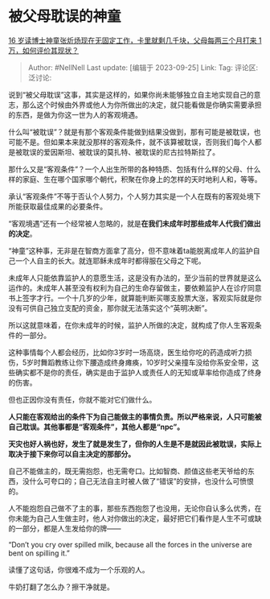 # 被父母耽误的神童

[16 岁读博士神童张炘炀现在无固定工作，卡里就剩几千块，父母每两三个月打来 1 万，如何评价其现状？](https://www.zhihu.com/question/622927632/answer/3225373014)

> Author: #NellNell
> Last update: [编辑于 2023-09-25]
> Link:
> Tag:
> 评论区:
> 泛讨论:

说到“被父母耽误”这事，其实是这样的，如果你尚未能够独立自主地实现自己的意志，那么这个时候由外界或他人为你所做出的决定，就只能看做是你确实需要承担的东西，是做为你这一世为人的客观境遇。

什么叫“被耽误”？就是有那个客观条件能做到结果没做到，那有可能是被耽误，也可能不是。但如果本来就没那样的客观条件，就不该算被耽误，否则我们每个人都是被耽误的爱因斯坦、被耽误的莫扎特、被耽误的尼古拉特斯拉了。

那什么又是“客观条件”？一个人出生所带的各种特质、包括有什么样的父母、什么样的家庭、生在哪个国家哪个朝代，积聚在你身上的怎样的天时地利人和，等等。

承认“客观条件”不等于否认个人努力，个人努力其实是一个人在既有的客观处境下所能获取最佳成果的必要条件。

“客观境遇”还有一个经常被人忽略的，就是**在我们未成年时那些成年人代我们做出的决定**。

“神童”这种事，无非是在智商方面拿了高分，但不意味着ta能脱离成年人的监护自己一个人自主的长大。就连耶稣未成年时都得服在父母之下呢。

未成年人只能依靠监护人的意愿生活，这是没有办法的，至少当前的世界就是这么运作的。未成年人甚至没有权利为自己的生命存留做主，要依赖监护人在诊疗同意书上签字才行。一个十几岁的少年，就算能判断买哪支股票大涨，客观实际就是你没有可供自己独立支配的资金，那你就无法落实这个“英明决断”。

所以这就意味着，在你未成年的时候，监护人所做的决定，就构成了你人生客观条件的一部分。

这种事情每个人都会经历，比如你3岁时一场高烧，医生给你吃的药造成听力损伤，5岁时舞蹈教练让你下腰造成终身瘫痪，10岁时父亲撞车没给你系安全带，这些确实都不是你的责任，确实是由于监护人或责任人的无知或草率给你造成了终身的伤害。

但也正因你没有责任，你就不能对它们做什么。

**人只能在客观给出的条件下为自己能做主的事情负责。所以严格来说，人只可能被自己耽误。其他事都是“客观条件”，其他人都是“npc”。**

**天灾也好人祸也好，发生了就是发生了，但你的人生是不是就因此被耽误，实际上取决于接下来你可以自主决定的那部分。**

自己不能做主的，既无需抱怨，也无需夸口。比如智商、颜值这些老天爷给的东西，没什么可夸口的；自己无法自主时被人做了“错误”的安排，也没什么可愤恨的。

人不能抱怨自己做不了主的事，那些东西抱怨了也没用，无论你自认多么优秀，在你未能为自己人生做主时，他人对你做出的决定，最好把它们看作是人生不可或缺的一部分，都是人生发给你的牌——

“Don’t you cry over spilled milk, because all the forces in the universe are bent on spilling it.”

读懂了这句话，你很难不成为一个乐观的人。

牛奶打翻了怎么办？擦干净就是。
